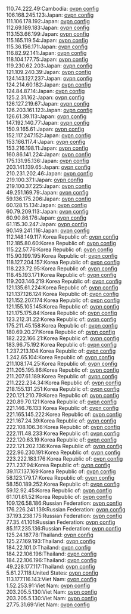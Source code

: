 110.74.222.49:Cambodia: [ovpn config](vpn/110_74_222_49.ovpn)  
106.168.245.123:Japan: [ovpn config](vpn/106_168_245_123.ovpn)  
111.106.178.192:Japan: [ovpn config](vpn/111_106_178_192.ovpn)  
112.69.189.183:Japan: [ovpn config](vpn/112_69_189_183.ovpn)  
113.153.66.199:Japan: [ovpn config](vpn/113_153_66_199.ovpn)  
115.165.119.54:Japan: [ovpn config](vpn/115_165_119_54.ovpn)  
115.36.156.171:Japan: [ovpn config](vpn/115_36_156_171.ovpn)  
116.82.92.141:Japan: [ovpn config](vpn/116_82_92_141.ovpn)  
118.104.177.75:Japan: [ovpn config](vpn/118_104_177_75.ovpn)  
119.230.62.203:Japan: [ovpn config](vpn/119_230_62_203.ovpn)  
121.109.240.39:Japan: [ovpn config](vpn/121_109_240_39.ovpn)  
124.143.127.237:Japan: [ovpn config](vpn/124_143_127_237.ovpn)  
124.214.60.182:Japan: [ovpn config](vpn/124_214_60_182.ovpn)  
124.84.87.14:Japan: [ovpn config](vpn/124_84_87_14.ovpn)  
125.2.31.162:Japan: [ovpn config](vpn/125_2_31_162.ovpn)  
126.127.219.67:Japan: [ovpn config](vpn/126_127_219_67.ovpn)  
126.203.161.123:Japan: [ovpn config](vpn/126_203_161_123.ovpn)  
126.61.39.113:Japan: [ovpn config](vpn/126_61_39_113.ovpn)  
147.192.140.77:Japan: [ovpn config](vpn/147_192_140_77.ovpn)  
150.9.165.61:Japan: [ovpn config](vpn/150_9_165_61.ovpn)  
152.117.247.152:Japan: [ovpn config](vpn/152_117_247_152.ovpn)  
153.166.117.4:Japan: [ovpn config](vpn/153_166_117_4.ovpn)  
153.216.198.11:Japan: [ovpn config](vpn/153_216_198_11.ovpn)  
160.86.141.224:Japan: [ovpn config](vpn/160_86_141_224.ovpn)  
175.131.95.136:Japan: [ovpn config](vpn/175_131_95_136.ovpn)  
203.141.139.65:Japan: [ovpn config](vpn/203_141_139_65.ovpn)  
210.231.202.46:Japan: [ovpn config](vpn/210_231_202_46.ovpn)  
219.100.37.1:Japan: [ovpn config](vpn/219_100_37_1.ovpn)  
219.100.37.225:Japan: [ovpn config](vpn/219_100_37_225.ovpn)  
49.251.169.79:Japan: [ovpn config](vpn/49_251_169_79.ovpn)  
59.136.175.206:Japan: [ovpn config](vpn/59_136_175_206.ovpn)  
60.128.15.134:Japan: [ovpn config](vpn/60_128_15_134.ovpn)  
60.79.209.113:Japan: [ovpn config](vpn/60_79_209_113.ovpn)  
60.90.86.176:Japan: [ovpn config](vpn/60_90_86_176.ovpn)  
61.115.30.247:Japan: [ovpn config](vpn/61_115_30_247.ovpn)  
90.149.241.116:Japan: [ovpn config](vpn/90_149_241_116.ovpn)  
112.148.149.117:Korea Republic of: [ovpn config](vpn/112_148_149_117.ovpn)  
112.185.80.60:Korea Republic of: [ovpn config](vpn/112_185_80_60.ovpn)  
115.22.57.76:Korea Republic of: [ovpn config](vpn/115_22_57_76.ovpn)  
115.90.199.195:Korea Republic of: [ovpn config](vpn/115_90_199_195.ovpn)  
118.127.204.157:Korea Republic of: [ovpn config](vpn/118_127_204_157.ovpn)  
118.223.72.95:Korea Republic of: [ovpn config](vpn/118_223_72_95.ovpn)  
118.45.193.171:Korea Republic of: [ovpn config](vpn/118_45_193_171.ovpn)  
119.203.146.219:Korea Republic of: [ovpn config](vpn/119_203_146_219.ovpn)  
121.135.61.224:Korea Republic of: [ovpn config](vpn/121_135_61_224.ovpn)  
121.137.126.124:Korea Republic of: [ovpn config](vpn/121_137_126_124.ovpn)  
121.152.207.174:Korea Republic of: [ovpn config](vpn/121_152_207_174.ovpn)  
121.155.105.145:Korea Republic of: [ovpn config](vpn/121_155_105_145.ovpn)  
121.175.175.84:Korea Republic of: [ovpn config](vpn/121_175_175_84.ovpn)  
123.212.31.22:Korea Republic of: [ovpn config](vpn/123_212_31_22.ovpn)  
175.211.45.158:Korea Republic of: [ovpn config](vpn/175_211_45_158.ovpn)  
180.69.20.27:Korea Republic of: [ovpn config](vpn/180_69_20_27.ovpn)  
182.222.166.21:Korea Republic of: [ovpn config](vpn/182_222_166_21.ovpn)  
183.96.75.192:Korea Republic of: [ovpn config](vpn/183_96_75_192.ovpn)  
1.237.213.104:Korea Republic of: [ovpn config](vpn/1_237_213_104.ovpn)  
1.242.65.104:Korea Republic of: [ovpn config](vpn/1_242_65_104.ovpn)  
211.108.174.25:Korea Republic of: [ovpn config](vpn/211_108_174_25.ovpn)  
211.205.195.86:Korea Republic of: [ovpn config](vpn/211_205_195_86.ovpn)  
211.207.61.189:Korea Republic of: [ovpn config](vpn/211_207_61_189.ovpn)  
211.222.234.34:Korea Republic of: [ovpn config](vpn/211_222_234_34.ovpn)  
218.155.131.251:Korea Republic of: [ovpn config](vpn/218_155_131_251.ovpn)  
220.121.210.79:Korea Republic of: [ovpn config](vpn/220_121_210_79.ovpn)  
220.89.70.121:Korea Republic of: [ovpn config](vpn/220_89_70_121.ovpn)  
221.146.76.133:Korea Republic of: [ovpn config](vpn/221_146_76_133.ovpn)  
221.165.145.222:Korea Republic of: [ovpn config](vpn/221_165_145_222.ovpn)  
221.167.24.39:Korea Republic of: [ovpn config](vpn/221_167_24_39.ovpn)  
222.108.106.36:Korea Republic of: [ovpn config](vpn/222_108_106_36.ovpn)  
222.111.48.233:Korea Republic of: [ovpn config](vpn/222_111_48_233.ovpn)  
222.120.63.19:Korea Republic of: [ovpn config](vpn/222_120_63_19.ovpn)  
222.121.202.136:Korea Republic of: [ovpn config](vpn/222_121_202_136.ovpn)  
222.96.230.191:Korea Republic of: [ovpn config](vpn/222_96_230_191.ovpn)  
223.222.183.176:Korea Republic of: [ovpn config](vpn/223_222_183_176.ovpn)  
27.1.237.94:Korea Republic of: [ovpn config](vpn/27_1_237_94.ovpn)  
39.117.137.169:Korea Republic of: [ovpn config](vpn/39_117_137_169.ovpn)  
58.123.179.17:Korea Republic of: [ovpn config](vpn/58_123_179_17.ovpn)  
58.150.189.252:Korea Republic of: [ovpn config](vpn/58_150_189_252.ovpn)  
59.12.92.45:Korea Republic of: [ovpn config](vpn/59_12_92_45.ovpn)  
61.101.61.52:Korea Republic of: [ovpn config](vpn/61_101_61_52.ovpn)  
109.126.58.186:Russian Federation: [ovpn config](vpn/109_126_58_186.ovpn)  
176.226.241.139:Russian Federation: [ovpn config](vpn/176_226_241_139.ovpn)  
37.193.238.175:Russian Federation: [ovpn config](vpn/37_193_238_175.ovpn)  
77.35.41.101:Russian Federation: [ovpn config](vpn/77_35_41_101.ovpn)  
85.117.235.136:Russian Federation: [ovpn config](vpn/85_117_235_136.ovpn)  
125.24.187.78:Thailand: [ovpn config](vpn/125_24_187_78.ovpn)  
125.27.169.193:Thailand: [ovpn config](vpn/125_27_169_193.ovpn)  
184.22.101.0:Thailand: [ovpn config](vpn/184_22_101_0.ovpn)  
184.22.106.196:Thailand: [ovpn config](vpn/184_22_106_196.ovpn)  
184.22.106.196:Thailand: [ovpn config](vpn/184_22_106_196.ovpn)  
49.228.177.117:Thailand: [ovpn config](vpn/49_228_177_117.ovpn)  
5.61.27.118:United States: [ovpn config](vpn/5_61_27_118.ovpn)  
113.177.116.143:Viet Nam: [ovpn config](vpn/113_177_116_143.ovpn)  
1.52.253.91:Viet Nam: [ovpn config](vpn/1_52_253_91.ovpn)  
203.205.5.130:Viet Nam: [ovpn config](vpn/203_205_5_130.ovpn)  
203.205.5.130:Viet Nam: [ovpn config](vpn/203_205_5_130.ovpn)  
27.75.31.69:Viet Nam: [ovpn config](vpn/27_75_31_69.ovpn)  
